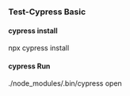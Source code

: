 ### Test-Cypress Basic

#### cypress install
npx cypress install

#### cypress Run
./node_modules/.bin/cypress open
